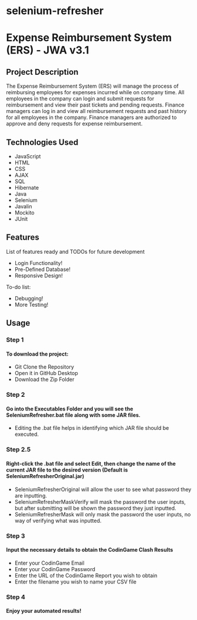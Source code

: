 # selenium-refresher

# Expense Reimbursement System (ERS) - JWA v3.1

## Project Description

The Expense Reimbursement System (ERS) will manage the process of reimbursing employees for expenses incurred while on company time. All employees in the company can login and submit requests for reimbursement and view their past tickets and pending requests. Finance managers can log in and view all reimbursement requests and past history for all employees in the company. Finance managers are authorized to approve and deny requests for expense reimbursement.

## Technologies Used

* JavaScript
* HTML
* CSS
* AJAX
* SQL
* Hibernate
* Java
* Selenium
* Javalin
* Mockito
* JUnit

## Features

List of features ready and TODOs for future development
* Login Functionality!
* Pre-Defined Database!
* Responsive Design!

To-do list:
* Debugging!
* More Testing!

## Usage

### Step 1
#### To download the project:
* Git Clone the Repository
* Open it in GitHub Desktop
* Download the Zip Folder

### Step 2
#### Go into the Executables Folder and you will see the SeleniumRefresher.bat file along with some JAR files.
* Editing the .bat file helps in identifying which JAR file should be executed.

### Step 2.5
#### Right-click the .bat file and select Edit, then change the name of the current JAR file to the desired version (Default is SeleniumRefresherOriginal.jar)
* SeleniumRefresherOriginal will allow the user to see what password they are inputting.
* SeleniumRefresherMaskVerify will mask the password the user inputs, but after submitting will be shown the password they just inputted.
* SeleniumRefresherMask will only mask the password the user inputs, no way of verifying what was inputted.

### Step 3
#### Input the necessary details to obtain the CodinGame Clash Results
* Enter your CodinGame Email
* Enter your CodinGame Password
* Enter the URL of the CodinGame Report you wish to obtain
* Enter the filename you wish to name your CSV file

### Step 4
#### Enjoy your automated results!
